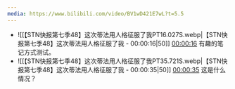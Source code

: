 ```yaml
---
media: https://www.bilibili.com/video/BV1wD421E7wL?t=5.5
---
```


- ![[【STN快报第七季48】这次蒂法用人格征服了我PT16.027S.webp|【STN快报第七季48】这次蒂法用人格征服了我 - 00:00:16|50]] [00:00:16](https://www.bilibili.com/video/BV1wD421E7wL#t=16.03) 有趣的笔记方式测试。
- ![[【STN快报第七季48】这次蒂法用人格征服了我PT35.721S.webp|【STN快报第七季48】这次蒂法用人格征服了我 - 00:00:35|50]] [00:00:35](https://www.bilibili.com/video/BV1wD421E7wL#t=35.72) 这是什么情况？
